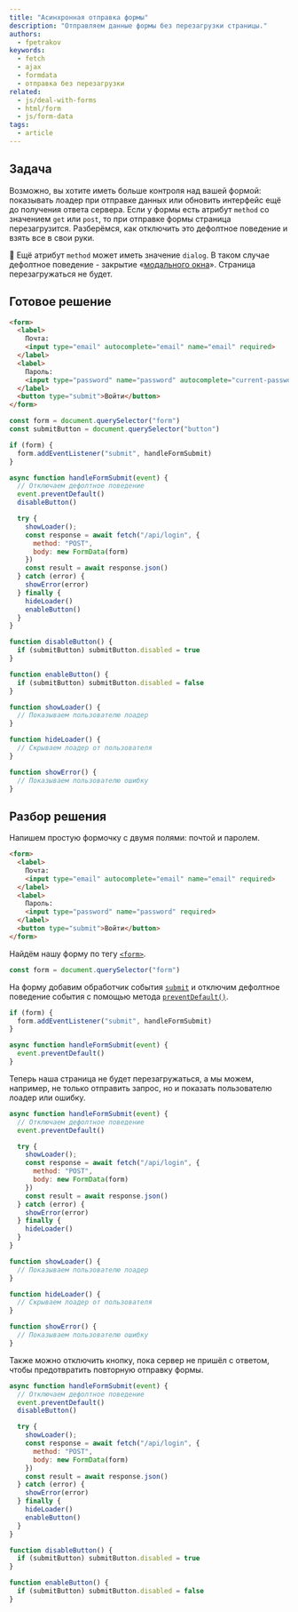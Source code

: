 ```yaml
---
title: "Асинхронная отправка формы"
description: "Отправляем данные формы без перезагрузки страницы."
authors:
  - fpetrakov
keywords:
  - fetch
  - ajax
  - formdata
  - отправка без перезагрузки
related:
  - js/deal-with-forms
  - html/form
  - js/form-data
tags:
  - article
---
```


## Задача

Возможно, вы хотите иметь больше контроля над вашей формой: показывать лоадер при отправке данных или обновить интерфейс ещё до получения ответа сервера. Если у формы есть атрибут `method` со значением `get` или `post`, то при отправке формы страница перезагрузится. Разберёмся, как отключить это дефолтное поведение и взять все в свои руки.

<aside>

💬 Ещё атрибут `method` может иметь значение `dialog`. В таком случае дефолтное поведение - закрытие «[модального окна](/html/dialog/)». Страница перезагружаться не будет.

</aside>

## Готовое решение

```html
<form>
  <label>
    Почта:
    <input type="email" autocomplete="email" name="email" required>
  </label>
  <label>
    Пароль:
    <input type="password" name="password" autocomplete="current-password" required>
  </label>
  <button type="submit">Войти</button>
</form>
```

```js
const form = document.querySelector("form")
const submitButton = document.querySelector("button")

if (form) {
  form.addEventListener("submit", handleFormSubmit)
}

async function handleFormSubmit(event) {
  // Отключаем дефолтное поведение
  event.preventDefault()
  disableButton()

  try {
    showLoader();
    const response = await fetch("/api/login", {
      method: "POST",
      body: new FormData(form)
    })
    const result = await response.json()
  } catch (error) {
    showError(error)
  } finally {
    hideLoader()
    enableButton()
  }
}

function disableButton() {
  if (submitButton) submitButton.disabled = true
}

function enableButton() {
  if (submitButton) submitButton.disabled = false
}

function showLoader() {
  // Показываем пользователю лоадер
}

function hideLoader() {
  // Скрываем лоадер от пользователя
}

function showError() {
  // Показываем пользователю ошибку
}
```

## Разбор решения

Напишем простую формочку c двумя полями: почтой и паролем.

```html
<form>
  <label>
    Почта:
    <input type="email" autocomplete="email" name="email" required>
  </label>
  <label>
    Пароль:
    <input type="password" name="password" required>
  </label>
  <button type="submit">Войти</button>
</form>
```

Найдём нашу форму по тегу [`<form>`](/html/form/).

```js
const form = document.querySelector("form")
```

На форму добавим обработчик события [`submit`](/js/event-submit/) и отключим дефолтное поведение события с помощью метода [`preventDefault()`](/js/event-prevent-default/).

```js
if (form) {
  form.addEventListener("submit", handleFormSubmit)
}

async function handleFormSubmit(event) {
  event.preventDefault()
}
```

Теперь наша страница не будет перезагружаться, а мы можем, например, не только отправить запрос, но и показать пользователю лоадер или ошибку.

```js
async function handleFormSubmit(event) {
  // Отключаем дефолтное поведение
  event.preventDefault()

  try {
    showLoader();
    const response = await fetch("/api/login", {
      method: "POST",
      body: new FormData(form)
    })
    const result = await response.json()
  } catch (error) {
    showError(error)
  } finally {
    hideLoader()
  }
}

function showLoader() {
  // Показываем пользователю лоадер
}

function hideLoader() {
  // Скрываем лоадер от пользователя
}

function showError() {
  // Показываем пользователю ошибку
}
```

Также можно отключить кнопку, пока сервер не пришёл с ответом, чтобы предотвратить повторную отправку формы.

```js
async function handleFormSubmit(event) {
  // Отключаем дефолтное поведение
  event.preventDefault()
  disableButton()

  try {
    showLoader();
    const response = await fetch("/api/login", {
      method: "POST",
      body: new FormData(form)
    })
    const result = await response.json()
  } catch (error) {
    showError(error)
  } finally {
    hideLoader()
    enableButton()
  }
}

function disableButton() {
  if (submitButton) submitButton.disabled = true
}

function enableButton() {
  if (submitButton) submitButton.disabled = false
}
```
